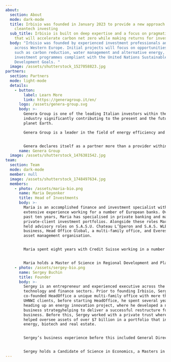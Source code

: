 ```yaml
---
about:
  section: About
  mode: dark-mode
  title: Irbisio was founded in January 2023 to provide a new approach to
    cleantech investing
  sub_title: Irbisio is built on deep expertise and a focus on pragmatic projects
    that will accelerate carbon net zero while making returns for investors.
  body: "Irbisio was founded by experienced investment professionals and operates
    across Western Europe. Initial projects will focus on opportunities in areas
    such as carbon reduction, water management and alternative energy, with all
    investment programmes compliant with the United Nations Sustainable
    Development Goals. "
  image: /assets/shutterstock_1527058823.jpg
partners:
  section: Partners
  mode: light-mode
  details:
    - button:
        label: Learn More
        link: https://generagroup.it/en/
      logo: /assets/genera-group.svg
      body: >-
        Genera Group is one of the leading Italian investors within the energy
        industry significantly contributing to the present and the future of the
        planet Earth.

        Genera Group is a leader in the field of energy efficiency and invests in experimentation and engineering to achieve remarkable results in terms of energy production’s sustainability.


        Genera declares itself as a partner more than a provider within this framework. It strives to identify the best suitable interventions to Client’s needs, to choose the most enhanced technologies, to work with the most reliable suppliers.
      name: Genera Group
  image: /assets/shutterstock_1476381542.jpg
team:
  section: Team
  mode: dark-mode
  member: null
  image: /assets/shutterstock_1748497634.jpg
  members:
    - photo: /assets/maria-bio.png
      name: Maria Deyonker
      title: Head of Investments
      body: >-
        Maria is an accomplished finance and investment specialist with
        extensive experience working for a number of European banks. Over the
        past ten years, Maria has specialised in private banking and managing
        private-client investment portfolios. Alongside these roles Maria has
        held advisory roles on S.A.S.U. Chateau L’Eperon and S.A.S. WLB, a wine
        business, Head Office Global, a multi-family office, and Everest AG, an
        asset management organisation.


        Maria spent eight years with Credit Suisse working in a number of positions in private banking, working with UNHWI, leading to her joining JP Morgan, again in the privat banking division. Prior to working for Credit Suisse, Maria held senior roles at RBS and in the investment arm of Dutch bank, ABN AMRO.


        Maria holds a Master of Science in Regional Development and Planning and holds a Becker CPA Review qualification.
    - photo: /assets/sergey-bio.png
      name: Sergey Buchin
      title: Founder
      body: >-
        Sergey is an entrepreneur and experienced executive across the
        technology and finance sectors. Prior to founding Irbisio, Sergey
        co-founded HeadOffice a unique multi-family office with more than 20
        UHNWI clients, before starting HeadOffice, he spent several years
        heading up an energy innovation project, where he developed a new
        business strategyhelping to deliver a successful restructure for the
        business. Before this, Sergey worked with a private trust where he
        helped oversee assets of over $7 billion in a portfolio that included
        energy, biotech and real estate.


        Sergey’s business experience before this included General Director and CEO of Intercomp, a finance and human resources outsourcing company, and Managing Partner of InvestTEK, a construction engineering company in the oil and gas sector. He started his career in expanding a family business, and founded and sold his own consulting business at 21.


        Sergey holds a Candidate of Science in Economics, a Masters in Economics and a Bachelor of Science in Law.
---
```

